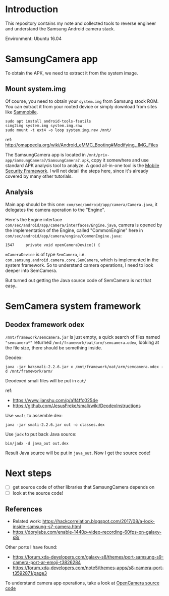 # Introduction

This repository contains my note and collected tools to reverse engineer and understand the Samsung Android camera stack.

Environment: Ubuntu 16.04

# SamsungCamera app

To obtain the APK, we need to extract it from the system image.

## Mount system.img

Of course, you need to obtain your `system.img` from Samsung stock ROM. You can extract it from your rooted device or simply download from sites like [Sammobile](https://www.sammobile.com/FIRMWARES/).

```
sudo apt install android-tools-fsutils
simg2img system.img system.img.raw
sudo mount -t ext4 -o loop system.img.raw /mnt/
```

ref: http://omappedia.org/wiki/Android_eMMC_Booting#Modifying_.IMG_Files

The SamsungCamera app is located in `/mnt/priv-app/SamsungCamera7/SamsungCamera7.apk`, copy it somewhere and use standard APK analysis tool to analyze. A good all-in-one tool is the [Mobile Security Framework](https://github.com/MobSF/Mobile-Security-Framework-MobSF). I will not detail the steps here, since it's already covered by many other tutorials.

## Analysis

Main app should be this one: `com/sec/android/app/camera/Camera.java`, it delegates the camera operation to the "Engine".

Here's the Engine interface `com/sec/android/app/camera/interfaces/Engine.java`, camera is opened by the implementation of the Engine, called "CommonEngine" here in `com/sec/android/app/camera/engine/CommonEngine.java`:

```
1547     private void openCameraDevice() {
```

`mCameraDevice` is of type `SemCamera`, i.e. `com.samsung.android.camera.core.SemCamera`, which is implemented in the system framework. So to understand camera operations, I need to look deeper into SemCamera.

But turned out getting the Java source code of SemCamera is not that easy..

# SemCamera system framework

## Deodex framework odex

`/mnt/framework/semcamera.jar` is just empty, a quick search of files named `"semcamera*"` returned `/mnt/framework/oat/arm/semcamera.odex`, looking at the file size, there should be something inside.

Deodex:

```
java -jar baksmali-2.2.6.jar x /mnt/framework/oat/arm/semcamera.odex -d /mnt/framework/arm/
```

Deodexed smali files will be put in `out/`

ref:
- https://www.jianshu.com/p/a1f4ffc0254e
- https://github.com/JesusFreke/smali/wiki/DeodexInstructions

Use `smali` to assemble dex:

```
java -jar smali-2.2.6.jar out -o classes.dex
```

Use `jadx` to put back Java source:

```
bin/jadx -d java_out out.dex
```

Result Java source will be put in `java_out`. Now I get the source code!

# Next steps

- [ ] get source code of other libraries that SamsungCamera depends on
- [ ] look at the source code!

## References

- Related work: https://hackcorrelation.blogspot.com/2017/08/a-look-inside-samsung-s7-camera.html
- https://dorylabs.com/enable-1440p-video-recording-60fps-on-galaxy-s8/

Other ports I have found:

- https://forum.xda-developers.com/galaxy-s8/themes/port-samsung-s9-camera-port-ar-emoji-t3826284
- https://forum.xda-developers.com/note5/themes-apps/s8-camera-port-t3592871/page3

To understand camera app operations, take a look at [OpenCamera source code](https://github.com/almalence/OpenCamera/blob/master/src/com/almalence/opencam/cameracontroller/CameraController.java)
